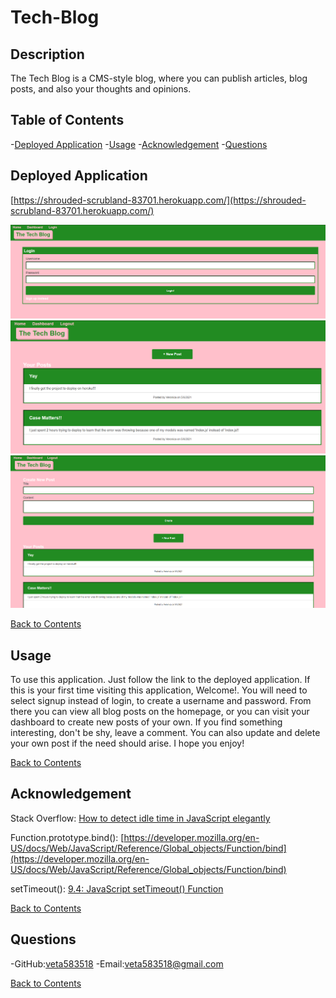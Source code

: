 # Tech-Blog

## Description

The Tech Blog is a CMS-style blog, where you can publish articles, blog posts, and also your thoughts and opinions.

## Table of Contents

-[Deployed Application](#deployed-application) -[Usage](#usage) -[Acknowledgement](#acknowledgement) -[Questions](#questions)

## Deployed Application

[https://shrouded-scrubland-83701.herokuapp.com/](https://shrouded-scrubland-83701.herokuapp.com/)

![Login Page](https://github.com/veta583518/Tech-Blog/blob/main/public/src/assets/images/Login%20Screenshot.PNG)
![Dashboard](https://github.com/veta583518/Tech-Blog/blob/main/public/src/assets/images/Dashboard%20Screenshot.PNG)
![Create New Post](https://github.com/veta583518/Tech-Blog/blob/main/public/src/assets/images/New%20Post%20Screenshot.PNG)

[Back to Contents](#table-of-contents)

## Usage

To use this application. Just follow the link to the deployed application. If this is your first time visiting this application, Welcome!. You will need to select signup instead of login, to create a username and password. From there you can view all blog posts on the homepage, or you can visit your dashboard to create new posts of your own. If you find something interesting, don't be shy, leave a comment. You can also update and delete your own post if the need should arise. I hope you enjoy!

[Back to Contents](#table-of-contents)

## Acknowledgement

Stack Overflow:
[How to detect idle time in JavaScript elegantly](https://stackoverflow.com/questions/667555/how-to-detect-idle-time-in-javascript-elegantly)

Function.prototype.bind():
[https://developer.mozilla.org/en-US/docs/Web/JavaScript/Reference/Global_objects/Function/bind](https://developer.mozilla.org/en-US/docs/Web/JavaScript/Reference/Global_objects/Function/bind)

setTimeout():
[9.4: JavaScript setTimeout() Function](https://www.youtube.com/watch?v=nGfTjA8qNDA)

[Back to Contents](#table-of-contents)

## Questions

-GitHub:[veta583518](https://github.com/veta583518)
-Email:[veta583518@gmail.com](mailto:veta583518@gmail.com)

[Back to Contents](#table-of-contents)
